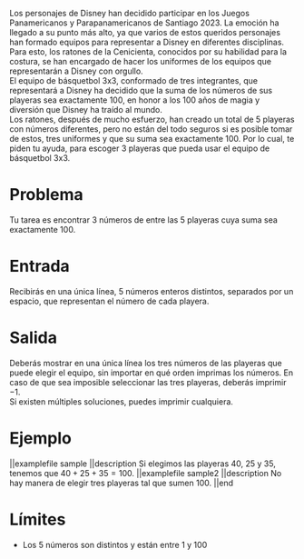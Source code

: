 Los personajes de Disney han decidido participar en los Juegos Panamericanos y Parapanamericanos de Santiago 2023. La emoción ha llegado a su punto más alto, ya que varios de estos queridos personajes han formado equipos para representar a Disney en diferentes disciplinas.
<br>
Para esto, los ratones de la Cenicienta, conocidos por su habilidad para la costura, se han encargado de hacer los uniformes de los equipos que representarán a Disney con orgullo.
<br>
El equipo de básquetbol 3x3, conformado de tres integrantes, que representará a Disney ha decidido que la suma de los números de sus playeras sea exactamente $100$, en honor a los $100$ años de magia y diversión que Disney ha traído al mundo.
<br>
Los ratones, después de mucho esfuerzo, han creado un total de $5$ playeras con números diferentes, pero no están del todo seguros si es posible tomar de estos, tres uniformes y que su suma sea exactamente $100$. Por lo cual, te piden tu ayuda, para escoger $3$ playeras que pueda usar el equipo de básquetbol 3x3.
<br>

# Problema

Tu tarea es encontrar $3$ números de entre las $5$ playeras cuya suma sea exactamente $100$.

# Entrada

Recibirás en una única línea, $5$ números enteros distintos, separados por un espacio, que representan el número de cada playera.

# Salida

Deberás mostrar en una única línea los tres números de las playeras que puede elegir el equipo, sin importar en qué orden imprimas los números. En caso de que sea imposible seleccionar las tres playeras, deberás imprimir $-1$.
<br>
Si existen múltiples soluciones, puedes imprimir cualquiera.
<br>

# Ejemplo

||examplefile
sample
||description
Si elegimos las playeras $40$, $25$ y $35$, tenemos que $40+25+35 = 100$.
||examplefile
sample2
||description
No hay manera de elegir tres playeras tal que sumen $100$.
||end

# Límites

- Los $5$ números son distintos y están entre $1$ y $100$
